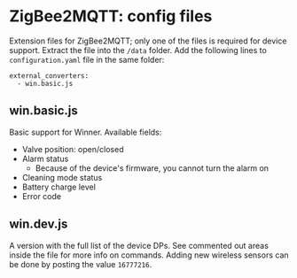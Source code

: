 # ZigBee2MQTT: config files
Extension files for ZigBee2MQTT; only one of the files is required for device support.
Extract the file into the `/data` folder. Add the following lines to `configuration.yaml` file in the same folder:
```
external_converters:
  - win.basic.js
```

## win.basic.js
Basic support for Winner. Available fields:
- Valve position: open/closed
- Alarm status
    - Because of the device's firmware, you cannot turn the alarm on
- Cleaning mode status
- Battery charge level
- Error code

## win.dev.js
A version with the full list of the device DPs. See commented out areas inside the file for more info on commands. Adding new wireless sensors can be done by posting the value `16777216`.